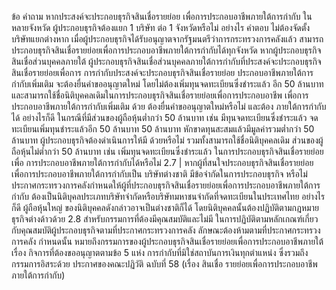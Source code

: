 ข้อ
คำถาม
หากประสงค์จะประกอบธุรกิจสินเชื่อรายย่อย
เพื่อการประกอบอาชีพภายใต้การกํากับ
ในหลายจังหวัด ผู้ประกอบธุรกิจต้องแยก 1 บริษัท
ต่อ 1 จังหวัดหรือไม่ อย่างไร
คําตอบ
ไม่ต้องจัดตั้งบริษัทแยกต่างหาก เมื่อผู้ประกอบธุรกิจได้รับอนุญาตจากรัฐมนตรีว่าการกระทรวงการคลังแล้ว
สามารถประกอบธุรกิจสินเชื่อรายย่อยเพื่อการประกอบอาชีพภายใต้การกำกับได้ทุกจังหวัด
หากผู้ประกอบธุรกิจสินเชื่อส่วนบุคคลภายใต้ ผู้ประกอบธุรกิจสินเชื่อส่วนบุคคลภายใต้การกำกับที่ประสงค์จะประกอบธุรกิจสินเชื่อรายย่อยเพื่อการ
การกำกับประสงค์จะประกอบธุรกิจสินเชื่อรายย่อย ประกอบอาชีพภายใต้การกำกับเพิ่มเติม จะต้องยื่นคำขออนุญาตใหม่ โดยไม่ต้องเพิ่มทุนจดทะเบียนซึ่งชำระแล้ว
อีก 50 ล้านบาท และสามารถใช้ชื่อนิติบุคคลเดิมในการประกอบธุรกิจสินเชื่อรายย่อยเพื่อการประกอบอาชีพ
เพื่อการประกอบอาชีพภายใต้การกำกับเพิ่มเติม
ด้วย ต้องยื่นคำขออนุญาตใหม่หรือไม่ และต้อง ภายใต้การกำกับได้ อย่างไรก็ดี ในกรณีที่มีส่วนของผู้ถือหุ้นต่ำกว่า 50 ล้านบาท เช่น มีทุนจดทะเบียนซึ่งชำระแล้ว
จดทะเบียนเพิ่มทุนชำระแล้วอีก 50 ล้านบาท 50 ล้านบาท หักขาดทุนสะสมแล้วมีมูลค่ารวมต่ำกว่า 50 ล้านบาท ผู้ประกอบธุรกิจต้องดำเนินการให้มี
ด้วยหรือไม่ รวมทั้งสามารถใช้ชื่อนิติบุคคลเดิม ส่วนของผู้ถือหุ้นไม่ต่ำกว่า 50 ล้านบาท เช่น เพิ่มทุนจดทะเบียนซึ่งชำระแล้ว
ในการประกอบธุรกิจสินเชื่อรายย่อยเพื่อ
การประกอบอาชีพภายใต้การกำกับได้หรือไม่
2.7 | หากผู้ที่สนใจประกอบธุรกิจสินเชื่อรายย่อย
เพื่อการประกอบอาชีพภายใต้การกำกับเป็น
บริษัทต่างชาติ มีข้อจํากัดในการประกอบธุรกิจ
หรือไม่
ประกาศกระทรวงการคลังกำหนดให้ผู้ที่ประกอบธุรกิจสินเชื่อรายย่อยเพื่อการประกอบอาชีพภายใต้การกำกับ
ต้องเป็นนิติบุคลประเภทบริษัทจำกัดหรือบริษัทมหาชนจำกัดที่จดทะเบียนในประเทศไทย อย่างไรก็ดี ผู้ถือหุ้นใหญ่
ของนิติบุคคลดังกล่าวอาจเป็นต่างชาติก็ได้ โดยนิติบุคคลนั้นต้องปฏิบัติตามกฎหมายธุรกิจต่างด้าวด้วย
2.8 สําหรับกรรมการที่ต้องมีคุณสมบัติและไม่มี ในการปฏิบัติตามหลักเกณฑ์เกี่ยวกับคุณสมบัติผู้ประกอบธุรกิจตามที่ประกาศกระทรวงการคลัง
ลักษณะต้องห้ามตามที่ประกาศกระทรวงการคลัง กำหนดนั้น หมายถึงกรรมการของผู้ประกอบธุรกิจสินเชื่อรายย่อยเพื่อการประกอบอาชีพภายใต้
เรื่อง กิจการที่ต้องขออนุญาตตามข้อ 5 แห่ง การกำกับที่มิใช่สถาบันการเงินทุกตำแหน่ง ซึ่งรวมถึงกรรมการอิสระด้วย
ประกาศของคณะปฏิวัติ ฉบับที่ 58 (เรื่อง สินเชื่อ
รายย่อยเพื่อการประกอบอาชีพภายใต้การกํากับ)
